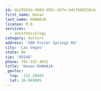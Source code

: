 ```yaml
---
id: da19503d-d904-495c-b57e-bdcf60025bcb
first_name: Hasan
last_name: KHAWAJA
license: M.D.
services:
  - anesthesiology
category: doctors
address: '580 Foster Springs Rd'
city: 'Las Vegas'
state: NV
zip: '89148'
phone: 702-325-4651
title: 'Hasan KHAWAJA'
_geoloc:
  lng: -115.28485
  lat: 36.049095
---
```


